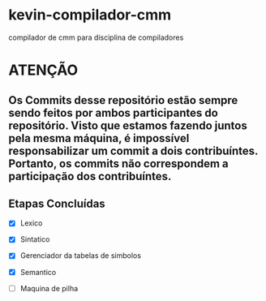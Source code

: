 # kevin-compilador-cmm
compilador de cmm para disciplina de compiladores

# ATENÇÃO
## Os Commits desse repositório estão sempre sendo feitos por ambos participantes do repositório. Visto que estamos fazendo juntos pela mesma máquina, é impossível responsabilizar um commit a dois contribuíntes. Portanto, os commits não correspondem a participação dos contribuíntes.


Etapas Concluídas
----------

 - [x] Lexico
 - [x] Sintatico 
 - [x] Gerenciador da tabelas de simbolos
 - [x] Semantico
 - [ ] Maquina de pilha
 
 
